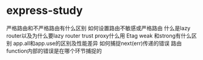 # express-study
严格路由和不严格路由有什么区别
如何设置路由不敏感或严格路由
什么是lazy router以及为什么要lazy router
trust proxy什么用
Etag weak 和strong有什么区别
app.all和app.use的区别及性能差异
如何捕捉next(err)传递的错误
路由function内部的错误是在哪个环节捕捉的
